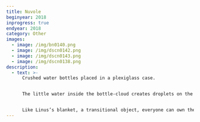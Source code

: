 ```yaml
---
title: Nuvole
beginyear: 2018
inprogress: true
endyear: 2018
category: Other
images:
  - image: /img/bn0140.png
  - image: /img/dscn0142.png
  - image: /img/dscn0143.png
  - image: /img/dscn0138.png
description:
  - text: >-
      Crushed water bottles placed in a plexiglass case.


      The little water inside the bottle-cloud creates droplets on the inside walls.


      Like Linus’s blanket, a transitional object, everyone can own their own cloud.
---
```

